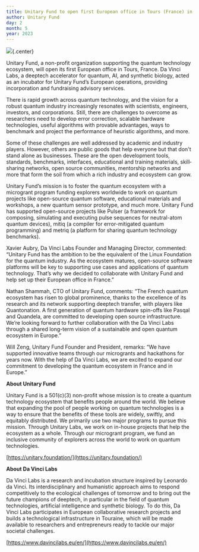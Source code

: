 ```yaml
---
title: Unitary Fund to open first European office in Tours (France) in collaboration with Da Vinci Labs
author: Unitary Fund
day: 2
month: 5
year: 2023
---
```


<style>
.center {
  display: block;
  margin-left: auto;
  margin-right: auto;
  width: 100%;
}
</style>

![](/images/2023_eu_header.png){.center}

Unitary Fund, a non-profit organization supporting the quantum technology ecosystem, will open its first European office in Tours, France. Da Vinci Labs, a deeptech accelerator for quantum, AI, and synthetic biology, acted as an incubator for Unitary Fund’s European operations, providing incorporation and fundraising advisory services.

There is rapid growth across quantum technology, and the vision for a robust quantum industry increasingly resonates with scientists, engineers, investors, and corporations. Still, there are challenges to overcome as researchers need to develop error correction, scalable hardware technologies, useful algorithms with provable advantages, ways to benchmark and project the performance of heuristic algorithms, and more. 

Some of these challenges are well addressed by academic and industry players. However, others are public goods that help everyone but that don't stand alone as businesses. These are the open development tools, standards, benchmarks, interfaces, educational and training materials, skill­ sharing networks, open source communities, mentorship networks and more that form the soil from which a rich industry and ecosystem can grow.

Unitary Fund’s mission is to foster the quantum ecosystem with a microgrant program funding explorers worldwide to work on quantum projects like open-source quantum software, educational materials and workshops, a new quantum sensor prototype, and much more. Unitary Fund has supported open-source projects like Pulser (a framework for composing, simulating and executing pulse sequences for neutral-atom quantum devices), mitiq (a compiler for error-mitigated quantum programming) and metriq (a platform for sharing quantum technology benchmarks). 

Xavier Aubry, Da Vinci Labs Founder and Managing Director, commented:
“Unitary Fund has the ambition to be the equivalent of the Linux Foundation for the quantum industry. As the ecosystem matures, open-source software platforms will be key to supporting use cases and applications of quantum technology. That’s why we decided to collaborate with Unitary Fund and help set up their European office in France.”

Nathan Shammah, CTO of Unitary Fund, comments: “The French quantum ecosystem has risen to global prominence, thanks to the excellence of its research and its network supporting deeptech transfer, with players like Quantonation. A first generation of quantum hardware spin-offs like Pasqal and Quandela, are committed to developing open source infrastructure. We’re looking forward to further collaboration with the Da Vinci Labs through a shared long-term vision of a sustainable and open quantum ecosystem in Europe.”

Will Zeng, Unitary Fund Founder and President, remarks: “We have supported innovative teams through our microgrants and hackathons for years now. With the help of Da Vinci Labs, we are excited to expand our commitment to developing the quantum ecosystem in France and in Europe.” 

**About Unitary Fund**       
                                                  
Unitary Fund is a 501(c)(3) non-profit whose mission is to create a quantum technology ecosystem that benefits people around the world. We believe that expanding the pool of people working on quantum technologies is a way to ensure that the benefits of these tools are widely, swiftly, and equitably distributed. We primarily use two major programs to pursue this mission. Through Unitary Labs, we work on in-house projects that help the ecosystem as a whole. Through our microgrant program, we fund an inclusive community of explorers across the world to work on quantum technologies.

[https://unitary.foundation/](https://unitary.foundation/)

**About Da Vinci Labs**

Da Vinci Labs is a research and incubation structure inspired by Leonardo da Vinci. Its interdisciplinary and humanistic approach aims to respond competitively to the ecological challenges of tomorrow and to bring out the future champions of deeptech, in particular in the field of quantum technologies, artificial intelligence and synthetic biology. To do this, Da Vinci Labs participates in European collaborative research projects and builds a technological infrastructure in Touraine, which will be made available to researchers and entrepreneurs ready to tackle our major societal challenges.

[https://www.davincilabs.eu/en/](https://www.davincilabs.eu/en/)
<!--
Thanks for contributing a blog post to the UF site!

Some quick tips:
- Use the `title` field to set the title of your post, no first level header needed.
- Standard markdown formatting is supported (code blocks, links, images, etc.)
  - Put images for your post in the `images` folder.
- If you need further custom formatting, direct html will work here as well.
- 
pandoc --standalone --template pandoc-template.html ./_markdown/2023_eu.md -o 2023_eu.html

NOTE: If this post needs external attribution, include the line below at the very top.
> _This blog was originally posted [here](), and is reproduced with the author's permission._ -->